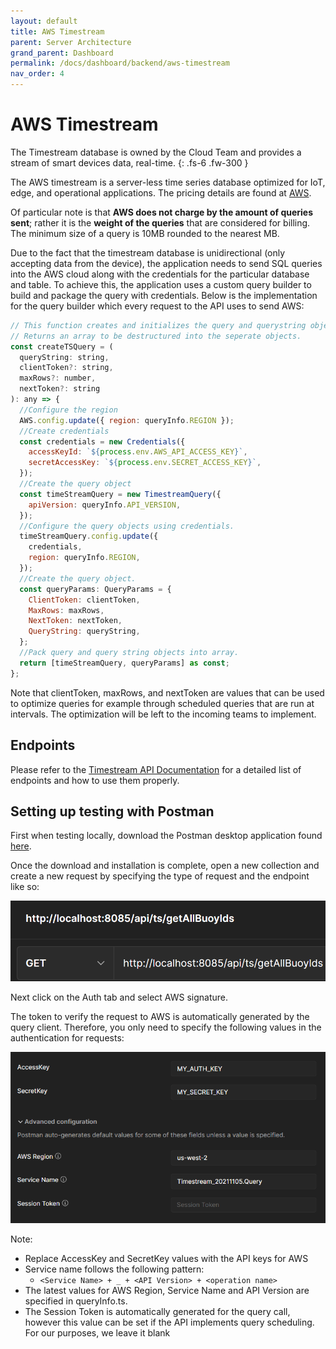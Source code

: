 ```yaml
---
layout: default
title: AWS Timestream
parent: Server Architecture
grand_parent: Dashboard
permalink: /docs/dashboard/backend/aws-timestream
nav_order: 4
---
```

# AWS Timestream
The Timestream database is owned by the Cloud Team and provides a stream of smart devices data, real-time.
{: .fs-6 .fw-300 }

The AWS timestream is a server-less time series database optimized for IoT, edge, and operational applications. The pricing details are found at [AWS](https://aws.amazon.com/timestream/pricing/).

Of particular note is that **AWS does not charge by the amount of queries sent**; rather it is the **weight of the queries** that are considered for billing. The minimum size of a query is 10MB rounded to the nearest MB. 

Due to the fact that the timestream database is unidirectional (only accepting data from the device), the application needs to send SQL queries into the AWS cloud along with the credentials for the particular database and table. To achieve this, the application uses a custom query builder to build and package the query with credentials. Below is the implementation for the query builder which every request to the API uses to send AWS:

```jsx
// This function creates and initializes the query and querystring objects.
// Returns an array to be destructured into the seperate objects.
const createTSQuery = (
  queryString: string,
  clientToken?: string,
  maxRows?: number,
  nextToken?: string
): any => {
  //Configure the region
  AWS.config.update({ region: queryInfo.REGION });
  //Create credentials
  const credentials = new Credentials({
    accessKeyId: `${process.env.AWS_API_ACCESS_KEY}`,
    secretAccessKey: `${process.env.SECRET_ACCESS_KEY}`,
  });
  //Create the query object
  const timeStreamQuery = new TimestreamQuery({
    apiVersion: queryInfo.API_VERSION,
  });
  //Configure the query objects using credentials.
  timeStreamQuery.config.update({
    credentials,
    region: queryInfo.REGION,
  });
  //Create the query object.
  const queryParams: QueryParams = {
    ClientToken: clientToken,
    MaxRows: maxRows,
    NextToken: nextToken,
    QueryString: queryString,
  };
  //Pack query and query string objects into array.
  return [timeStreamQuery, queryParams] as const;
};
```

Note that clientToken, maxRows, and nextToken are values that can be used to optimize queries for example through scheduled queries that are run at intervals. The optimization will be left to the incoming teams to implement.

## Endpoints

Please refer to the [Timestream API Documentation](https://www.notion.so/Timestream-API-Documentation-2a69a46fc3934a60933c6852290c6b2e) for a detailed list of endpoints and how to use them properly.

## Setting up testing with Postman

First when testing locally, download the Postman desktop application found [here](https://learning.postman.com/docs/getting-started/installation-and-updates/#installing-postman-on-windows).

Once the download and installation is complete, open a new collection and create a new request by specifying the type of request and the endpoint like so:

![Untitled](./images/13-postman_setup.png)

Next click on the Auth tab and select AWS signature.

The token to verify the request to AWS is automatically generated by the query client. Therefore, you only need to specify the following values in the authentication for requests:

![Untitled](./images/14-timestream_auth.png)

Note:

- Replace AccessKey and SecretKey values with the API keys for AWS
- Service name follows the following pattern:
    - `<Service Name> + _ + <API Version> + <operation name>`
- The latest values for AWS Region, Service Name and API Version are specified in queryInfo.ts.
- The Session Token is automatically generated for the query call, however this value can be set if the API implements query scheduling. For our purposes, we leave it blank
